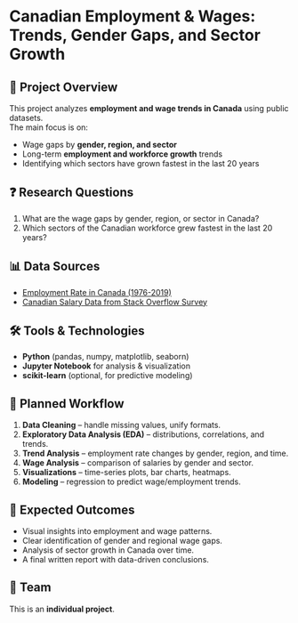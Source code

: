 # Canadian Employment & Wages: Trends, Gender Gaps, and Sector Growth

## 📌 Project Overview

This project analyzes **employment and wage trends in Canada** using public datasets.  
The main focus is on:

- Wage gaps by **gender, region, and sector**
- Long-term **employment and workforce growth** trends
- Identifying which sectors have grown fastest in the last 20 years

## ❓ Research Questions

1. What are the wage gaps by gender, region, or sector in Canada?
2. Which sectors of the Canadian workforce grew fastest in the last 20 years?

## 📊 Data Sources

- [Employment Rate in Canada (1976-2019)](https://www.kaggle.com/datasets/ortizmacleod/employment-rate-canada)
- [Canadian Salary Data from Stack Overflow Survey](https://www.kaggle.com/datasets/moun12345/canadian-salary-data-from-stack-overflow-survey)

## 🛠️ Tools & Technologies

- **Python** (pandas, numpy, matplotlib, seaborn)
- **Jupyter Notebook** for analysis & visualization
- **scikit-learn** (optional, for predictive modeling)

## 🚀 Planned Workflow

1. **Data Cleaning** – handle missing values, unify formats.
2. **Exploratory Data Analysis (EDA)** – distributions, correlations, and trends.
3. **Trend Analysis** – employment rate changes by gender, region, and time.
4. **Wage Analysis** – comparison of salaries by gender and sector.
5. **Visualizations** – time-series plots, bar charts, heatmaps.
6. **Modeling** – regression to predict wage/employment trends.

## 🎯 Expected Outcomes

- Visual insights into employment and wage patterns.
- Clear identification of gender and regional wage gaps.
- Analysis of sector growth in Canada over time.
- A final written report with data-driven conclusions.

## 👤 Team

This is an **individual project**.

